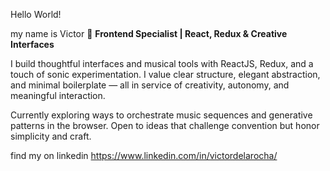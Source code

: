 Hello World!

my name is Victor 👋 **Frontend Specialist | React, Redux & Creative Interfaces** 

I build thoughtful interfaces and musical tools with ReactJS, Redux, and a touch of sonic experimentation. I value clear structure, elegant abstraction, and minimal boilerplate — all in service of creativity, autonomy, and meaningful interaction.

Currently exploring ways to orchestrate music sequences and generative patterns in the browser. Open to ideas that challenge convention but honor simplicity and craft.

find my on linkedin https://www.linkedin.com/in/victordelarocha/
